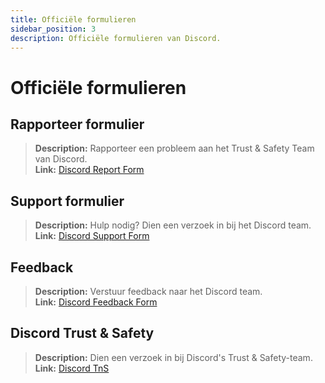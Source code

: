 ```yaml
---
title: Officiële formulieren
sidebar_position: 3
description: Officiële formulieren van Discord.
---
```


# Officiële formulieren

## **Rapporteer formulier** 

> **Description:** Rapporteer een probleem aan het Trust & Safety Team van Discord.   <br/>
**Link:** [Discord Report Form](https://dis.gd/report)

## **Support formulier** 

> **Description:** Hulp nodig? Dien een verzoek in bij het Discord team.   <br/>
**Link:**  [Discord Support Form](https://dis.gd/contact)

## **Feedback** 

> **Description:** Verstuur feedback naar het Discord team.   <br/>
**Link:**  [Discord Feedback Form](https://dis.gd/feedback)

## **Discord Trust & Safety** 

> **Description:** Dien een verzoek in bij Discord's Trust & Safety-team.   <br/>
**Link:** [Discord TnS](https://dis.gd/request)
